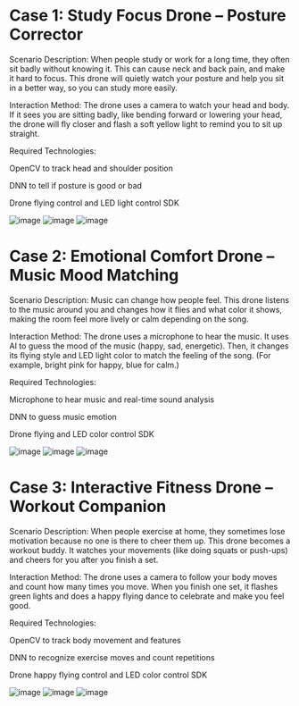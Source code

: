 # Case 1: Study Focus Drone – Posture Corrector
Scenario Description:
When people study or work for a long time, they often sit badly without knowing it. This can cause neck and back pain, and make it hard to focus. This drone will quietly watch your posture and help you sit in a better way, so you can study more easily.

Interaction Method:
The drone uses a camera to watch your head and body. If it sees you are sitting badly, like bending forward or lowering your head, the drone will fly closer and flash a soft yellow light to remind you to sit up straight.

Required Technologies:

OpenCV to track head and shoulder position

DNN to tell if posture is good or bad

Drone flying control and LED light control SDK


![image](https://github.com/user-attachments/assets/f22370f9-0dad-44c8-ae36-2e47b54d1811)
![image](https://github.com/user-attachments/assets/ac41de44-e9d3-4867-b50a-aa9e38b6039d)
![image](https://github.com/user-attachments/assets/ca2b53b4-1acb-43f3-a208-cc228369676b)



# Case 2: Emotional Comfort Drone – Music Mood Matching
Scenario Description:
Music can change how people feel. This drone listens to the music around you and changes how it flies and what color it shows, making the room feel more lively or calm depending on the song.

Interaction Method:
The drone uses a microphone to hear the music. It uses AI to guess the mood of the music (happy, sad, energetic). Then, it changes its flying style and LED light color to match the feeling of the song. (For example, bright pink for happy, blue for calm.)

Required Technologies:

Microphone to hear music and real-time sound analysis

DNN to guess music emotion

Drone flying and LED color control SDK

![image](https://github.com/user-attachments/assets/30841cfe-99d8-4fb4-8056-6122e02cb6e7)
![image](https://github.com/user-attachments/assets/9782502d-203b-483f-8ed0-8476bc870c7c)
![image](https://github.com/user-attachments/assets/01c73c0a-f922-486c-af1e-e5d0f14adb81)




# Case 3: Interactive Fitness Drone – Workout Companion
Scenario Description:
When people exercise at home, they sometimes lose motivation because no one is there to cheer them up. This drone becomes a workout buddy. It watches your movements (like doing squats or push-ups) and cheers for you after you finish a set.

Interaction Method:
The drone uses a camera to follow your body moves and count how many times you move. When you finish one set, it flashes green lights and does a happy flying dance to celebrate and make you feel good.

Required Technologies:

OpenCV to track body movement and features

DNN to recognize exercise moves and count repetitions

Drone happy flying control and LED color control SDK


![image](https://github.com/user-attachments/assets/8a71e9ca-a4b0-40b5-9189-bbea09075420)
![image](https://github.com/user-attachments/assets/63c4bb7b-5de8-46a1-b34a-e88b9b0f5136)
![image](https://github.com/user-attachments/assets/ba165639-d9d0-491a-96c7-f47eeea85573)




